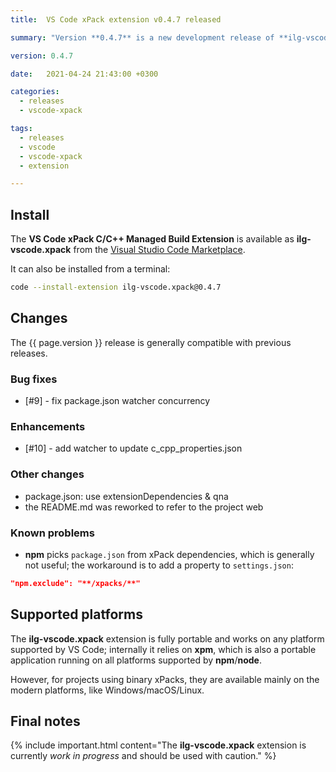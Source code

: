 ```yaml
---
title:  VS Code xPack extension v0.4.7 released

summary: "Version **0.4.7** is a new development release of **ilg-vscode.xpack**; it fixes a bug and avoids a warning."

version: 0.4.7

date:   2021-04-24 21:43:00 +0300

categories:
  - releases
  - vscode-xpack

tags:
  - releases
  - vscode
  - vscode-xpack
  - extension

---
```


## Install

The **VS Code xPack C/C++ Managed Build Extension** is
available as **ilg-vscode.xpack** from the
[Visual Studio Code Marketplace](https://marketplace.visualstudio.com/items?itemName=ilg-vscode.xpack).

It can also be installed from a terminal:

```sh
code --install-extension ilg-vscode.xpack@0.4.7
```

## Changes

The {{ page.version }} release
is generally compatible with previous releases.

### Bug fixes

- [#9] - fix package.json watcher concurrency

### Enhancements

- [#10] - add watcher to update c_cpp_properties.json

### Other changes

- package.json: use extensionDependencies & qna
- the README.md was reworked to refer to the project web

### Known problems

- **npm** picks `package.json` from xPack dependencies, which is generally
  not useful; the workaround is to add a property to `settings.json`:

```json
"npm.exclude": "**/xpacks/**"
```

## Supported platforms

The **ilg-vscode.xpack** extension is fully portable and works on any
platform supported by VS Code; internally it relies on **xpm**, which
is also a portable application running on all platforms supported
by **npm**/**node**.

However, for projects using binary xPacks, they are available mainly
on the modern platforms, like Windows/macOS/Linux.

## Final notes

{% include important.html content="The **ilg-vscode.xpack** extension
is currently _work in progress_ and should be used with caution." %}
